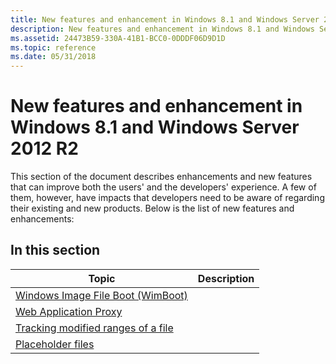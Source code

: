 ```yaml
---
title: New features and enhancement in Windows 8.1 and Windows Server 2012 R2
description: New features and enhancement in Windows 8.1 and Windows Server 2012 R2
ms.assetid: 24473B59-330A-41B1-BCC0-0DDDF06D9D1D
ms.topic: reference
ms.date: 05/31/2018
---
```


# New features and enhancement in Windows 8.1 and Windows Server 2012 R2

This section of the document describes enhancements and new features that can improve both the users' and the developers' experience. A few of them, however, have impacts that developers need to be aware of regarding their existing and new products. Below is the list of new features and enhancements:

## In this section



| Topic                                                                                   | Description |
|-----------------------------------------------------------------------------------------|-------------|
| [Windows Image File Boot (WimBoot)](windows-image-file-boot--wimboot-.md)<br/>   |             |
| [Web Application Proxy](web-application-proxy.md)<br/>                           |             |
| [Tracking modified ranges of a file](tracking-modified-ranges-of-a-file.md)<br/> |             |
| [Placeholder files](placeholder-files.md)<br/>                                   |             |



 

 

 





